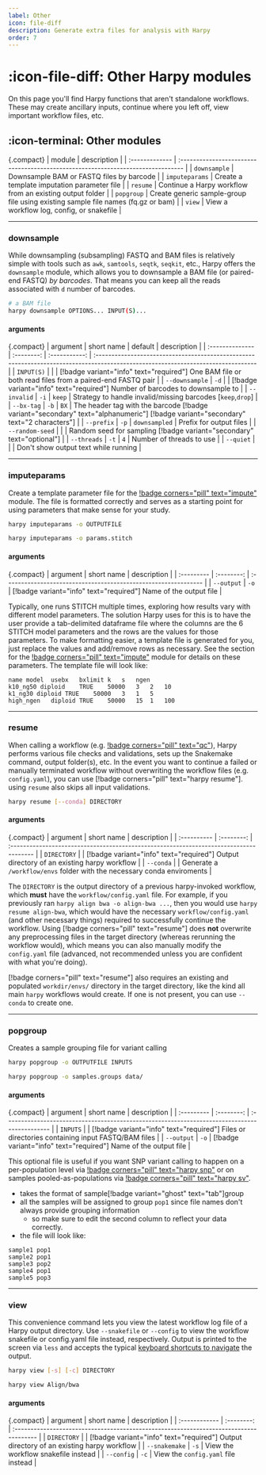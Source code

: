```yaml
---
label: Other
icon: file-diff
description: Generate extra files for analysis with Harpy
order: 7
---
```


# :icon-file-diff: Other Harpy modules
On this page you'll find Harpy functions that aren't standalone workflows. These may create ancillary inputs, continue where you left off,
view important workflow files, etc.

## :icon-terminal: Other modules
{.compact}
| module         | description                                                                      |
| :------------- | :------------------------------------------------------------------------------- |
| `downsample`   | Downsample BAM or FASTQ files by barcode                                         |
| `imputeparams` | Create a template imputation parameter file                                      |
| `resume`       | Continue a Harpy workflow from an existing output folder                         |
| `popgroup`     | Create generic sample-group file using existing sample file names (fq.gz or bam) |
| `view`         | View a workflow log, config, or snakefile                                        |

---

### downsample
While downsampling (subsampling) FASTQ and BAM files is relatively simple with tools such as `awk`, `samtools`, `seqtk`, `seqkit`, etc.,
Harpy offers the `downsample` module, which allows you to downsample a BAM file (or paired-end FASTQ) _by barcodes_. That means you can
keep all the reads associated with `d` number of barcodes.

```bash usage
# a BAM file
harpy downsample OPTIONS... INPUT(S)...
```

#### arguments
{.compact}
| argument        | short name |    default    | description                                                                                                                       |
| :-------------- | :--------: | :-----------: | :-------------------------------------------------------------------------------------------------------------------------------- |
| `INPUT(S)`      |            |               | [!badge variant="info" text="required"] One BAM file or both read files from a paired-end FASTQ pair                              |
| `--downsample`  |    `-d`    |               | [!badge variant="info" text="required"] Number of barcodes to downsample to                                                       |
| `--invalid`     |    `-i`    |    `keep`     | Strategy to handle invalid/missing barcodes [`keep`,`drop`]                                                                       |
| `--bx-tag`      |    `-b`    |     `BX`      | The header tag with the barcode [!badge variant="secondary" text="alphanumeric"] [!badge variant="secondary" text="2 characters"] |
| `--prefix`      |    `-p`    | `downsampled` | Prefix for output files                                                                                                           |
| `--random-seed` |            |               | Random seed for sampling [!badge variant="secondary" text="optional"]                                                             |
| `--threads`     |    `-t`    |      `4`      | Number of threads to use                                                                                                          |
| `--quiet`       |            |               | Don't show output text while running                                                                                              |

---

### imputeparams
Create a template parameter file for the [!badge corners="pill" text="impute"](/Workflows/impute.md) module. 
The file is formatted correctly and serves as a starting point for using parameters that make sense for your study.

```bash usage
harpy imputeparams -o OUTPUTFILE
```

```bash example
harpy imputeparams -o params.stitch
```

#### arguments
{.compact}
| argument   | short name | description                                                     |
| :--------- | :--------: | :-------------------------------------------------------------- |
| `--output` |    `-o`    | [!badge variant="info" text="required"] Name of the output file |

Typically, one runs STITCH multiple times, exploring how results vary with
different model parameters. The solution Harpy uses for this is to have the user
provide a tab-delimited dataframe file where the columns are the 6 STITCH model 
parameters and the rows are the values for those parameters. To make formatting
easier, a template file is generated for you, just replace the values and add/remove
rows as necessary. See the section for the [!badge corners="pill" text="impute"](/Workflows/impute.md)
module for details on these parameters. The template file will look like:

```text params.stitch
name model	usebx	bxlimit	k	s	ngen
k10_ng50 diploid	TRUE	50000	3	2	10
k1_ng30 diploid	TRUE	50000	3	1	5
high_ngen   diploid TRUE    50000   15  1   100
```
---

### resume
When calling a workflow (e.g. [!badge corners="pill" text="qc"](qc.md)), Harpy performs various file checks
and validations, sets up the Snakemake command, output folder(s), etc. In the event you want to continue a
failed or manually terminated workflow without overwriting the workflow files (e.g. `config.yaml`),
you can use [!badge corners="pill" text="harpy resume"]. using `resume` also skips all input validations.

```bash usage
harpy resume [--conda] DIRECTORY
```

#### arguments
{.compact}
| argument    | short name | description                                                                            |
| :---------- | :--------: | :------------------------------------------------------------------------------------- |
| `DIRECTORY` |            | [!badge variant="info" text="required"] Output directory of an existing harpy workflow |
| `--conda`   |            | Generate a `/workflow/envs` folder with the necessary conda enviroments                |

The `DIRECTORY` is the output directory of a previous harpy-invoked workflow, which **must** have the `workflow/config.yaml` file.
For example, if you previously ran `harpy align bwa -o align-bwa ...`, then you would use `harpy resume align-bwa`,
which would have the necessary `workflow/config.yaml` (and other necessary things) required to successfully continue the workflow.
Using [!badge corners="pill" text="resume"] does **not** overwrite any preprocessing files in the target directory (whereas rerunning the workflow would),
which means you can also manually modify the `config.yaml` file (advanced, not recommended unless you are confident with what you're doing).

[!badge corners="pill" text="resume"] also requires an existing and populated `workdir/envs/` directory in the target directory, like the kind all
main `harpy` workflows would create. If one is not present, you can use `--conda` to create one.

---

### popgroup
Creates a sample grouping file for variant calling

```bash usage
harpy popgroup -o OUTPUTFILE INPUTS
```

```bash usage example
harpy popgroup -o samples.groups data/
```
#### arguments
{.compact}
| argument   | short name | description                                                                                   |
| :--------- | :--------: | :-------------------------------------------------------------------------------------------- |
| `INPUTS`   |            | [!badge variant="info" text="required"] Files or directories containing input FASTQ/BAM files |
| `--output` |    `-o`    | [!badge variant="info" text="required"] Name of the output file                               |

This optional file is useful if you want SNP variant calling to happen on a
per-population level via  [!badge corners="pill" text="harpy snp"](snp.md/#populations) or on samples
pooled-as-populations via [!badge corners="pill" text="harpy sv"](SV/naibr.md/#pooled-sample-variant-calling).
- takes the format of sample[!badge variant="ghost" text="tab"]group
- all the samples will be assigned to group `pop1` since file names don't always provide grouping information
    - so make sure to edit the second column to reflect your data correctly.
- the file will look like:
```less popgroups.txt
sample1 pop1
sample2 pop1
sample3 pop2
sample4 pop1
sample5 pop3
```
---

### view
This convenience command lets you view the latest workflow log file
of a Harpy output directory. Use `--snakefile` or `--config` to view the workflow
snakefile or config.yaml file instead, respectively. Output is printed to the screen via `less` and
accepts the typical [keyboard shortcuts to navigate](https://gist.github.com/glnds/8862214) the output.

```bash usage
harpy view [-s] [-c] DIRECTORY
```

```bash example
harpy view Align/bwa
```

#### arguments
{.compact}
| argument      | short name | description                                                                            |
| :------------ | :--------: | :------------------------------------------------------------------------------------- |
| `DIRECTORY`   |            | [!badge variant="info" text="required"] Output directory of an existing harpy workflow |
| `--snakemake` |    `-s`    | View the workflow snakefile instead                                                    |
| `--config`    |    `-c`    | View the `config.yaml` file instead                                                    |
